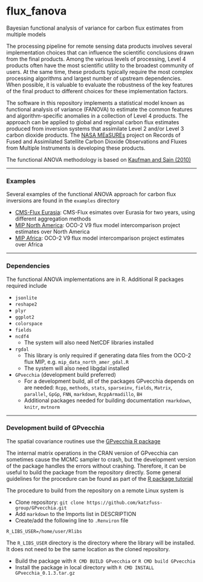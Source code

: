 # flux_fanova
Bayesian functional analysis of variance for carbon flux estimates from multiple models

The processing pipeline for remote sensing data products involves several implementation choices that can influence the scientific conclusions drawn from the final products. Among the various levels of processing, Level 4 products often have the most scientific utility to the broadest community of users. At the same time, these products typically require the most complex processing algorithms and largest number of upstream dependencies. When possible, it is valuable to evaluate the robustness of the key features of the final product to different choices for these implementation factors. 

The software in this repository implements a statistical model known as functional analysis of variance (FANOVA) to estimate the common features and algorithm-specific anomalies in a collection of Level 4 products. The approach can be applied to global and regional carbon flux estimates produced from inversion systems that assimilate Level 2 and/or Level 3 carbon dioxide products. The [NASA MEaSUREs](https://climatesciences.jpl.nasa.gov/co2measures) project on Records of Fused and Assimilated Satellite Carbon Dioxide Observations and Fluxes from Multiple Instruments is developing these products.  

The functional ANOVA methodology is based on [Kaufman and Sain (2010)](https://doi.org/10.1214/10-BA505)

***

### Examples

Several examples of the functional ANOVA approach for carbon flux inversions are found in the `examples` directory

* [CMS-Flux Eurasia](examples/cms_eurasia/README.md): CMS-Flux esimates over Eurasia for two years, using different aggregation methods
* [MIP North America](examples/mip_namer/README.md): OCO-2 V9 flux model intercomparison project estimates over North America
* [MIP Africa](examples/mip_africa/README.md): OCO-2 V9 flux model intercomparison project estimates over Africa

***

### Dependencies

The functional ANOVA implementations are in R. Additional R packages required include 

* `jsonlite`
* `reshape2`
* `plyr`
* `ggplot2`
* `colorspace`
* `fields`
* `ncdf4`
    - The system will also need NetCDF libraries installed
* `rgdal`
    - This library is only required if generating data files from the OCO-2 flux MIP, e.g. `mip_data_north_amer_gdal.R`
    - The system will also need libgdal installed
* `GPvecchia` (development build preferred)
    - For a development build, all of the packages GPvecchia depends on are needed: `Rcpp`, `methods`, `stats`, `sparseinv`, `fields`, `Matrix`, `parallel`, `GpGp`, `FNN`, `markdown`, `RcppArmadillo`, `BH`
    - Additional packages needed for building documentation `rmarkdown`, `knitr`, `mvtnorm`

***

### Development build of GPvecchia

The spatial covariance routines use the [GPvecchia R package](https://github.com/katzfuss-group/GPvecchia)

The internal matrix operations in the CRAN version of GPvecchia can sometimes cause the MCMC sampler to crash, but the development version of the package handles the errors without crashing. Therefore, it can be useful to build the package from the repository directly. Some general guidelines for the procedure can be found as part of the [R package tutorial](https://kbroman.org/pkg_primer/pages/build.html)

The procedure to build from the repository on a remote Linux system is

* Clone repository: `git clone https://github.com/katzfuss-group/GPvecchia.git`
* Add `markdown` to the Imports list in DESCRIPTION
* Create/add the following line to `.Renviron` file
```
R_LIBS_USER=/home/user/Rlibs
```
The `R_LIBS_USER` directory is the directory where the library will be installed. It does not need to be the same location as the cloned repository.
* Build the package with `R CMD BUILD GPvecchia` or `R CMD build GPvecchia`
* Install the package in local directory with `R CMD INSTALL GPvecchia_0.1.3.tar.gz`

